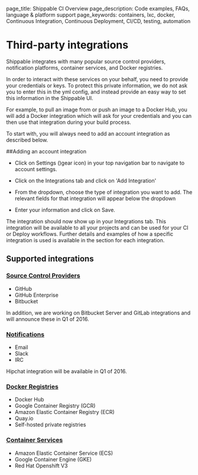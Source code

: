 page_title: Shippable CI Overview
page_description: Code examples, FAQs, language & platform support
page_keywords: containers, lxc, docker, Continuous Integration, Continuous Deployment, CI/CD, testing, automation

# Third-party integrations

Shippable integrates with many popular source control providers, notification platforms, container services, and Docker registries. 

In order to interact with these services on your behalf, you need to provide your credentials or keys. To protect this private information, we do not ask you to enter this in the yml config, and instead provide an easy way to set this information in the Shippable UI. 

For example, to pull an image from or push an image to a Docker Hub, you will add a Docker integration which will ask for your credentials and you can then use that integration during your build process.

To start with, you will always need to add an account integration as described below.

##Adding an account integration 

- Click on Settings ()gear icon) in your top navigation bar to navigate to account settings.

- Click on the Integrations tab and click on 'Add Integration'

- From the dropdown, choose the type of integration you want to add. The relevant fields for that integration will appear below the dropdown

- Enter your information and click on Save.

The integration should now show up in your Integrations tab. This integration will be available to all your projects and can be used for your CI or Deploy workflows. Further details and examples of how a specific integration is used is available in the section for each integration.  

## Supported integrations

### [Source Control Providers](int_scm.md)
- GitHub
- GitHub Enterprise
- Bitbucket

In addition, we are working on Bitbucket Server and GitLab integrations and will announce these in Q1 of 2016.

### [Notifications](int_notifications.md)
- Email
- Slack
- IRC

Hipchat integration will be available in Q1 of 2016.

### [Docker Registries](int_docker_registries.md)
- Docker Hub
- Google Container Registry (GCR)
- Amazon Elastic Container Registry (ECR)
- Quay.io
- Self-hosted private registries

### [Container Services](int_container_services.md)
- Amazon Elastic Container Service (ECS)
- Google Container Engine (GKE)
- Red Hat Openshift V3
